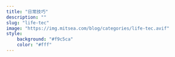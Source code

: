 ```yaml
---
title: "日常技巧"
description: ""
slug: "life-tec"
image: "https://img.mitsea.com/blog/categories/life-tec.avif"
style:
    background: "#f9c5ca"
    color: "#fff"
---
```


